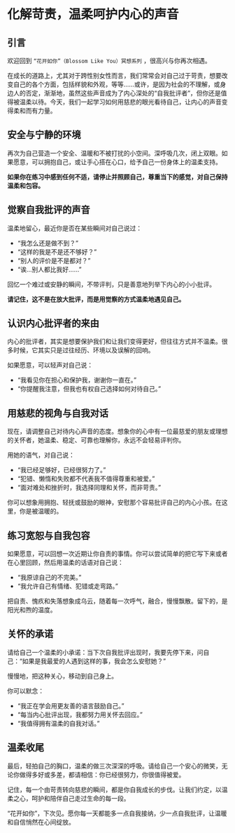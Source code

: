 # 化解苛责，温柔呵护内心的声音

## 引言

欢迎回到 `“花开如你”（Blossom Like You）冥想系列` ，很高兴与你再次相遇。

在成长的道路上，尤其对于跨性别女性而言，我们常常会对自己过于苛责，想要改变自己的各个方面，包括样貌和外观，等等……或许，是因为社会的不理解，或身边人的否定，渐渐地，虽然这些声音成为了内心深处的“自我批评者”，但你还是值得被温柔以待。今天，我们一起学习如何用慈悲的眼光看待自己，让内心的声音变得柔和而有力量。

## 安全与宁静的环境

再次为自己营造一个安全、温暖和不被打扰的小空间。深呼吸几次，闭上双眼。如果愿意，可以拥抱自己，或让手心搭在心口，给予自己一份身体上的温柔支持。

**如果你在练习中感到任何不适，请停止并照顾自己，尊重当下的感觉，对自己保持温柔和包容。**

## 觉察自我批评的声音

温柔地留心，最近你是否在某些瞬间对自己说过：

- “我怎么还是做不到？”
- “这样的我是不是还不够好？”
- “别人的评价是不是都对？”
- “诶…别人都比我好……”

回忆一个难过或安静的瞬间，不带评判，只是善意地列举下内心的小小批评。

**请记住，这不是在放大批评，而是用觉察的方式温柔地遇见自己。**

## 认识内心批评者的来由

内心的批评者，其实是想要保护我们和让我们变得更好，但往往方式并不温柔。很多时候，它其实只是过往经历、环境以及误解的回响。

如果愿意，可以轻声对自己说：

- “我看见你在担心和保护我，谢谢你一直在。”
- “你提醒我注意，但我也有权自己选择如何对待自己。”

## 用慈悲的视角与自我对话

现在，请调整自己对待内心声音的态度。想象你的心中有一位最慈爱的朋友或理想的关怀者，她温柔、稳定、可靠也理解你，永远不会轻易评判你。

用她的语气，对自己说：

- “我已经足够好，已经很努力了。”
- “犯错、懒惰和失败都不代表我不值得尊重和被爱。”
- “面对难处和挫折时，我选择同理和关怀，而非苛责。”

你可以想象用拥抱、轻抚或鼓励的眼神，安慰那个容易批评自己的内心小孩。在这里，你是被温暖的。

## 练习宽恕与自我包容

如果愿意，可以回想一次近期让你自责的事情。你可以尝试简单的把它写下来或者在心里回顾，然后用温柔的话语对自己说：

- “我原谅自己的不完美。”
- “我允许自己有情绪、犯错或走弯路。”

把自责、愧疚和失落想象成乌云，随着每一次呼气，融合，慢慢飘散。留下的，是阳光和煦的温度。

## 关怀的承诺

请给自己一个温柔的小承诺：当下次自我批评出现时，我要先停下来，问自己：“如果是我最爱的人遇到这样的事，我会怎么安慰她？”

慢慢地，把这种关心，移动到自己身上。

你可以默念：

- “我正在学会用更友善的语言鼓励自己。”
- “每当内心批评出现，我都努力用关怀去回应。”
- “我值得拥有温柔的自我对话。”

## 温柔收尾

最后，轻拍自己的胸口，温柔的做三次深深的呼吸。请给自己一个安心的微笑，无论你做得多好或多差，都请相信：你已经很努力，你很值得被爱。

记住，每一个由苛责转向慈悲的瞬间，都是你自我成长的步伐。让我们约定，以温柔之心，呵护和陪伴自己走过生命的每一段。

“花开如你”，下次见。愿你每一天都能多一点自我接纳，少一点自我批评，让温暖和自信悄然在心间绽放。
